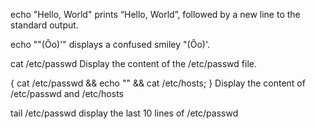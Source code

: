 echo "Hello, World"
 prints “Hello, World”, followed by a new line to the standard output.

echo "\"(Ôo)'"
 displays a confused smiley "(Ôo)'.

cat /etc/passwd
Display the content of the /etc/passwd file.

{ cat /etc/passwd && echo "" && cat /etc/hosts; }
Display the content of /etc/passwd and /etc/hosts

tail /etc/passwd
display the last 10 lines of /etc/passwd
